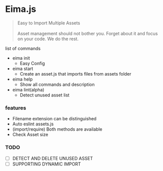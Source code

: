 # Eima.js

> Easy to Import Multiple Assets
> <br /><br />
> Asset management should not bother you. Forget about it and focus on your code. We do the rest.

list of commands

- eima init
  - Easy Config
- eima start
  - Create an asset.js that imports files from assets folder
- eima help
  - Show all commands and description
- eima lint(alpha)
  - Detect unused asset list

### features

- Filename extension can be distinguished
- Auto eslint assets.js
- (import/require) Both methods are available
- Check Asset size

### TODO

- [ ] DETECT AND DELETE UNUSED ASSET
- [ ] SUPPORTING DYNAMIC IMPORT
